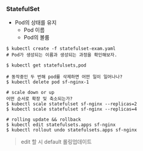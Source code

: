 
### StatefulSet
- Pod의 상태를 유지
  - Pod 이름
  - Pod의 볼륨

```shell
$ kubectl create -f statefulset-exam.yaml
# Pod가 생성되는 이름과 생성되는 과정을 확인해보자.

$ kubectl get statefulsets,pod

# 동작중인 두 번해 pod를 삭제하면 어떤 일이 일어나나?
$ kubectl delete pod sf-nginx-1

# scale down or up
어떤 순서로 확장 및 축소되는가?
$ kubectl scale statefulset sf-nginx --replicas=2
$ kubectl scale statefulset sf-nginx --replicas=4

# rolling update && rollback
$ kubectl edit statefulsets.apps sf-nginx
$ kubectl rollout undo statefulsets.apps sf-nginx
```

> edit 할 시 default 롤링업데이트